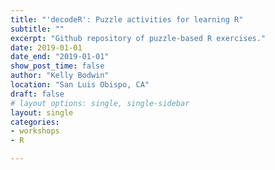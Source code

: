 ```yaml
---
title: "'decodeR': Puzzle activities for learning R"
subtitle: ""
excerpt: "Github repository of puzzle-based R exercises."
date: 2019-01-01
date_end: "2019-01-01"
show_post_time: false
author: "Kelly Bodwin"
location: "San Luis Obispo, CA"
draft: false
# layout options: single, single-sidebar
layout: single
categories:
- workshops
- R

---
```

<head>
  <meta http-equiv='refresh' content='0; URL=https://github.com/kbodwin/decodeR'>
</head>
